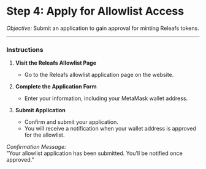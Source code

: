 # Step 4: Apply for Allowlist Access
*Objective:* Submit an application to gain approval for minting Releafs tokens.

---

### Instructions

1. **Visit the Releafs Allowlist Page**
   - Go to the Releafs allowlist application page on the website.

2. **Complete the Application Form**
   - Enter your information, including your MetaMask wallet address.

3. **Submit Application**
   - Confirm and submit your application.
   - You will receive a notification when your wallet address is approved for the allowlist.

*Confirmation Message:*  
"Your allowlist application has been submitted. You’ll be notified once approved."
